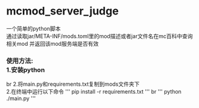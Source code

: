 # mcmod_server_judge
一个简单的python脚本</br>
通过读取jar/META-INF/mods.toml里的mod描述或者jar文件名在mc百科中查询相关mod 并返回该mod服务端是否有效</br>
<h3>使用方法:</br>
1.安装python</h3>br
2.将main.py和requirements.txt复制到mods文件夹下</br>  
2.在终端中运行以下命令  
'''
pip install -r requirements.txt
'''
</h3>br  
'''
python ./main.py
'''

